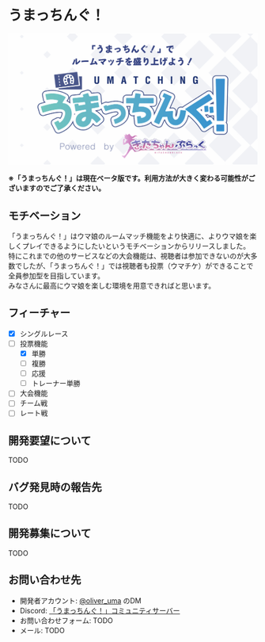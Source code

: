 # うまっちんぐ！
![ogp](docs/images/ogp.jpg)

**※「うまっちんぐ！」は現在ベータ版です。利用方法が大きく変わる可能性がございますのでご了承ください。**

## モチベーション
「うまっちんぐ！」はウマ娘のルームマッチ機能をより快適に、よりウマ娘を楽しくプレイできるようにしたいというモチベーションからリリースしました。  
特にこれまでの他のサービスなどの大会機能は、視聴者は参加できないのが大多数でしたが、「うまっちんぐ！」では視聴者も投票（ウマチケ）ができることで全員参加型を目指しています。  
みなさんに最高にウマ娘を楽しむ環境を用意できればと思います。

## フィーチャー

- [x] シングルレース
- [ ] 投票機能
    - [x] 単勝
    - [ ] 複勝
    - [ ] 応援 
    - [ ] トレーナー単勝
- [ ] 大会機能
- [ ] チーム戦
- [ ] レート戦

## 開発要望について
TODO

## バグ発見時の報告先
TODO

## 開発募集について
TODO

## お問い合わせ先
- 開発者アカウント: [@oliver_uma](https://twitter.com/oliver_uma) のDM
- Discord: [「うまっちんぐ！」コミュニティサーバー](https://discord.gg/DFCZF5Pd2x)
- お問い合わせフォーム: TODO
- メール: TODO